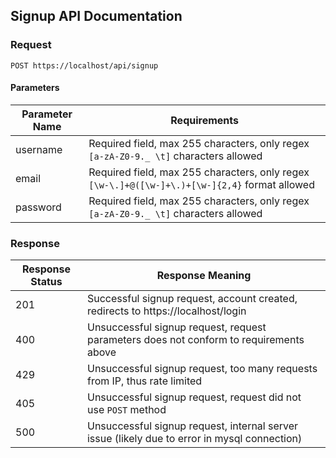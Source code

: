 ## Signup API Documentation

### Request

`POST https://localhost/api/signup`

#### Parameters

| Parameter Name | Requirements |
|----------------|--------------|
| username | Required field, max 255 characters, only regex `[a-zA-Z0-9._ \t]` characters allowed |
| email | Required field, max 255 characters, only regex `[\w-\.]+@([\w-]+\.)+[\w-]{2,4}` format allowed |
| password | Required field, max 255 characters, only regex `[a-zA-Z0-9._ \t]` characters allowed |

### Response

| Response Status | Response Meaning |
|-|-|
| 201 | Successful signup request, account created, redirects to https://localhost/login |
| 400 | Unsuccessful signup request, request parameters does not conform to requirements above |
| 429 | Unsuccessful signup request, too many requests from IP, thus rate limited |
| 405 | Unsuccessful signup request, request did not use `POST` method |
| 500 | Unsuccessful signup request, internal server issue (likely due to error in mysql connection) |